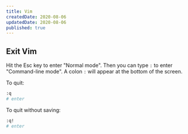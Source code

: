 ```yaml
---
title: Vim
createdDate: 2020-08-06
updatedDate: 2020-08-06
published: true
---
```


## Exit Vim

Hit the Esc key to enter "Normal mode". Then you can type `:` to enter
"Command-line mode". A colon `:` will appear at the bottom of the
screen.

To quit:

```bash
:q
# enter
```

To quit without saving:

```bash
:q!
# enter
```
